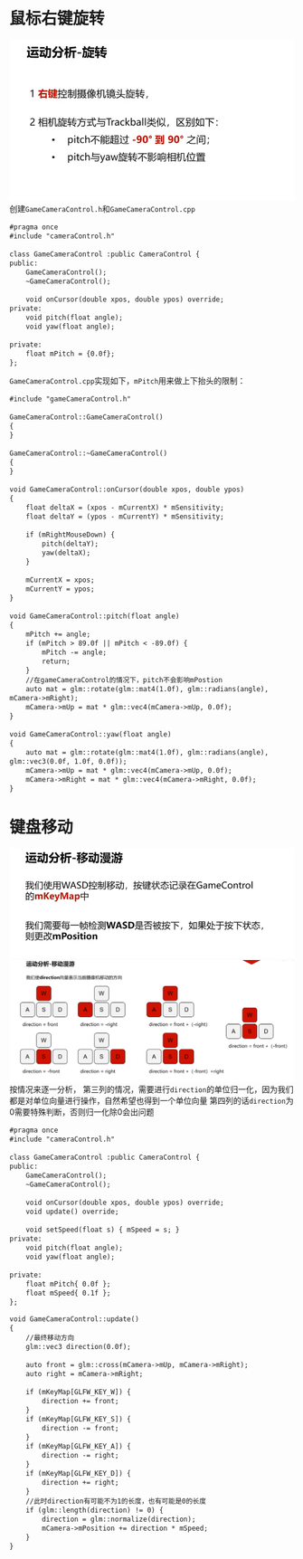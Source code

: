 # 鼠标右键旋转
![输入图片说明](/imgs/2024-11-18/dUFty3H3vhqjkISX.png)
创建`GameCameraControl.h`和`GameCameraControl.cpp`
```
#pragma once
#include "cameraControl.h"

class GameCameraControl :public CameraControl {
public:
	GameCameraControl();
	~GameCameraControl();

	void onCursor(double xpos, double ypos) override;
private:
	void pitch(float angle);
	void yaw(float angle);

private:
	float mPitch = {0.0f};
};
```
`GameCameraControl.cpp`实现如下，`mPitch`用来做上下抬头的限制：
```
#include "gameCameraControl.h"

GameCameraControl::GameCameraControl()
{
}

GameCameraControl::~GameCameraControl()
{
}

void GameCameraControl::onCursor(double xpos, double ypos)
{
	float deltaX = (xpos - mCurrentX) * mSensitivity;
	float deltaY = (ypos - mCurrentY) * mSensitivity;

	if (mRightMouseDown) {
		pitch(deltaY);
		yaw(deltaX);
	}

	mCurrentX = xpos;
	mCurrentY = ypos;
}

void GameCameraControl::pitch(float angle)
{
	mPitch += angle;
	if (mPitch > 89.0f || mPitch < -89.0f) {
		mPitch -= angle;
		return;
	}
	//在gameCameraControl的情况下，pitch不会影响mPostion
	auto mat = glm::rotate(glm::mat4(1.0f), glm::radians(angle), mCamera->mRight);
	mCamera->mUp = mat * glm::vec4(mCamera->mUp, 0.0f);
}

void GameCameraControl::yaw(float angle)
{
	auto mat = glm::rotate(glm::mat4(1.0f), glm::radians(angle), glm::vec3(0.0f, 1.0f, 0.0f));
	mCamera->mUp = mat * glm::vec4(mCamera->mUp, 0.0f);
	mCamera->mRight = mat * glm::vec4(mCamera->mRight, 0.0f);
}
```
# 键盘移动
![输入图片说明](/imgs/2024-11-18/Zum6dc7T5CkRyiAV.png)
![输入图片说明](/imgs/2024-11-18/hP09EbvgBFy5L7fI.png)
按情况来逐一分析，
第三列的情况，需要进行`direction`的单位归一化，因为我们都是对单位向量进行操作，自然希望也得到一个单位向量
第四列的话`direction`为0需要特殊判断，否则归一化除0会出问题
```
#pragma once
#include "cameraControl.h"

class GameCameraControl :public CameraControl {
public:
	GameCameraControl();
	~GameCameraControl();

	void onCursor(double xpos, double ypos) override;
	void update() override;

	void setSpeed(float s) { mSpeed = s; }
private:
	void pitch(float angle);
	void yaw(float angle);

private:
	float mPitch{ 0.0f };
	float mSpeed{ 0.1f };
};
```
```
void GameCameraControl::update()
{
	//最终移动方向
	glm::vec3 direction(0.0f);

	auto front = glm::cross(mCamera->mUp, mCamera->mRight);
	auto right = mCamera->mRight;

	if (mKeyMap[GLFW_KEY_W]) {
		direction += front;
	}
	if (mKeyMap[GLFW_KEY_S]) {
		direction -= front;
	}
	if (mKeyMap[GLFW_KEY_A]) {
		direction -= right;
	}
	if (mKeyMap[GLFW_KEY_D]) {
		direction += right;
	}
	//此时direction有可能不为1的长度，也有可能是0的长度
	if (glm::length(direction) != 0) {
		direction = glm::normalize(direction);
		mCamera->mPosition += direction * mSpeed;
	}
}
```
<!--stackedit_data:
eyJoaXN0b3J5IjpbLTEwOTI2MTI4NTZdfQ==
-->
